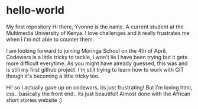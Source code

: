 # hello-world
My first repository
Hi there, Yvonne is the name. A current student at the Multimedia University of Kenya.
I love challenges and it really frustrates me when I i'm not able to counter them.


I am looking forward to joining Moringa School on the 4th of April.
Codewars is a little tricky to tackle, I won't lie I have been trying but it gets more difficult everytime.
As you might have already guessed, this was and is still my first github project.
I'm still trying to learn how to work with GIT though it's becoming a little tricky too.


Hi! so I actually gave up on codewars, its just frustrating!
But i'm loving html, css.. basically the front end.. its just beautiful!
Almost done with the African short stories website :)
